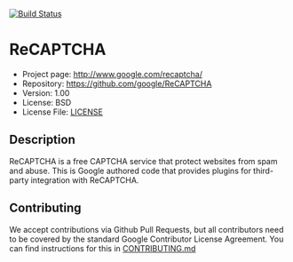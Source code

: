 [![Build Status](https://travis-ci.org/google/ReCAPTCHA.svg)](https://travis-ci.org/google/ReCAPTCHA)

# ReCAPTCHA

* Project page: http://www.google.com/recaptcha/
* Repository: https://github.com/google/ReCAPTCHA
* Version: 1.00
* License: BSD
* License File: [LICENSE](https://github.com/google/ReCAPTCHA/blob/master/LICENSE)

## Description
ReCAPTCHA is a free CAPTCHA service that protect websites from spam and abuse.
This is Google authored code that provides plugins for third-party integration
with ReCAPTCHA.

## Contributing

We accept contributions via Github Pull Requests, but all contributors need to
be covered by the standard Google Contributor License Agreement. You can find
instructions for this in [CONTRIBUTING.md](https://github.com/google/ReCAPTCHA/blob/master/CONTRIBUTING.md)
